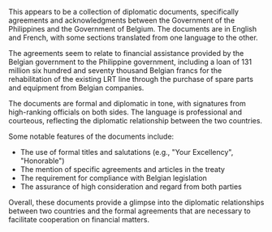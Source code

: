 This appears to be a collection of diplomatic documents, specifically agreements and acknowledgments between the Government of the Philippines and the Government of Belgium. The documents are in English and French, with some sections translated from one language to the other.

The agreements seem to relate to financial assistance provided by the Belgian government to the Philippine government, including a loan of 131 million six hundred and seventy thousand Belgian francs for the rehabilitation of the existing LRT line through the purchase of spare parts and equipment from Belgian companies.

The documents are formal and diplomatic in tone, with signatures from high-ranking officials on both sides. The language is professional and courteous, reflecting the diplomatic relationship between the two countries.

Some notable features of the documents include:

* The use of formal titles and salutations (e.g., "Your Excellency", "Honorable")
* The mention of specific agreements and articles in the treaty
* The requirement for compliance with Belgian legislation
* The assurance of high consideration and regard from both parties

Overall, these documents provide a glimpse into the diplomatic relationships between two countries and the formal agreements that are necessary to facilitate cooperation on financial matters.